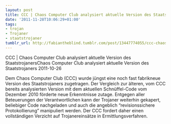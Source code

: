 ```yaml
---
layout: post
title: CCC | Chaos Computer Club analysiert aktuelle Version des Staatstrojaners
date: '2011-11-28T10:06:29+01:00'
tags:
- trojan
- Trojaner
- staatstrojaner
tumblr_url: http://fabiantheblind.tumblr.com/post/13447774055/ccc-chaos-computer-club-analysiert-aktuelle-version
---
```

CCC | Chaos Computer Club analysiert aktuelle Version des StaatstrojanersChaos Computer Club analysiert aktuelle Version des Staatstrojaners 2011-10-26


  Dem Chaos Computer Club (CCC) wurde jüngst eine noch fast fabrikneue Version des Staatstrojaners zugetragen. Der Vergleich zur älteren, vom CCC bereits analysierten Version mit dem aktuellen Schnüffel-Code vom Dezember 2010 förderte neue Erkenntnisse zutage. Entgegen aller Beteuerungen der Verantwortlichen kann der Trojaner weiterhin gekapert, beliebiger Code nachgeladen und auch die angeblich “revisionssichere Protokollierung” manipuliert werden. Der CCC fordert daher einen vollständigen Verzicht auf Trojanereinsätze in Ermittlungsverfahren.
